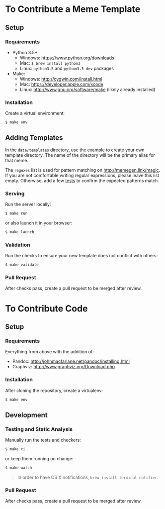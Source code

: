 # To Contribute a Meme Template

## Setup

### Requirements

* Python 3.5+
    * Windows: https://www.python.org/downloads
    * Mac: `$ brew install python3`
    * Linux: `python3.5` and `python3.5-dev` packages
* Make:
    * Windows: http://cygwin.com/install.html
    * Mac: https://developer.apple.com/xcode
    * Linux: http://www.gnu.org/software/make (likely already installed)

### Installation

Create a virtual environment:

```sh
$ make env
```

## Adding Templates

In the [`data/templates`](data/templates) directory, use the example to create your own template directory. The name of the directory will be the primary alias for that meme.

The `regexes` list is used for pattern matching on http://memegen.link/magic. If you are not comfortable writing regular expressions, please leave this list empty. Otherwise, add a few [tests](https://github.com/jacebrowning/memegen/blob/master/tests/test_magic.py) to confirm the expected patterns match.

### Serving

Run the server locally:

```sh
$ make run
```

or also launch it in your browser:

```sh
$ make launch
```

### Validation

Run the checks to ensure your new template does not conflict with others:

```sh
$ make validate
```

### Pull Request

After checks pass, create a pull request to be merged after review.

# To Contribute Code

## Setup

### Requirements

Everything from above with the addition of:

* Pandoc: http://johnmacfarlane.net/pandoc/installing.html
* Graphviz: http://www.graphviz.org/Download.php

### Installation

After cloning the repository, create a virtualenv:

```sh
$ make env
```

## Development

### Testing and Static Analysis

Manually run the tests and checkers:

```sh
$ make ci
```

or keep them running on change:

```sh
$ make watch
```

> In order to have OS X notifications, `brew install terminal-notifier`.

### Pull Request

After checks pass, create a pull request to be merged after review.
